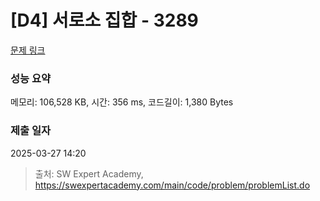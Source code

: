 # [D4] 서로소 집합 - 3289 

[문제 링크](https://swexpertacademy.com/main/code/problem/problemDetail.do?contestProbId=AWBJKA6qr2oDFAWr) 

### 성능 요약

메모리: 106,528 KB, 시간: 356 ms, 코드길이: 1,380 Bytes

### 제출 일자

2025-03-27 14:20



> 출처: SW Expert Academy, https://swexpertacademy.com/main/code/problem/problemList.do